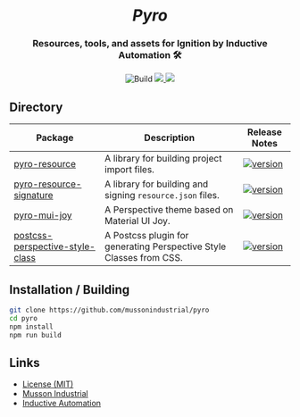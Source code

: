 <div align="center">
  <h1>
  <i>Pyro</i>
</h1>
<h3>Resources, tools, and assets for Ignition by Inductive Automation 🛠️</h3>
<p>
  <img alt="Build" src="https://github.com/mussonindustrial/pyro/actions/workflows/build.js.yml/badge.svg"/>
  <a href="https://github.com/mussonindustrial/pyro/blob/main/LICENSE">
    <img src="https://img.shields.io/badge/License-MIT-yellow.svg" />
  </a>
  <a href="https://github.com/prettier/prettier">
    <img src="https://img.shields.io/badge/styled_with-prettier-ff69b4.svg" />
  </a>
</p>
</div>

## Directory

| Package                                                                     | Description                                                         | Release Notes                                                                                                                                   |
| --------------------------------------------------------------------------- | ------------------------------------------------------------------- | ----------------------------------------------------------------------------------------------------------------------------------------------- |
| [pyro-resource](packages/pyro-resource)                                     | A library for building project import files.                        | [![version](https://img.shields.io/npm/v/@mussonindustrial/pyro-resource.svg?label=%20)](packages/pyro-resource/CHANGELOG.md)                                     |
| [pyro-resource-signature](packages/pyro-resource-signature)                 | A library for building and signing `resource.json` files.           | [![version](https://img.shields.io/npm/v/@mussonindustrial/pyro-resource-signature.svg?label=%20)](packages/pyro-resource-signature/CHANGELOG.md)                 |
| [pyro-mui-joy](packages/pyro-mui-joy)                                       | A Perspective theme based on Material UI Joy.                       | [![version](https://img.shields.io/npm/v/@mussonindustrial/pyro-mui-joy.svg?label=%20)](packages/pyro-mui-joy/CHANGELOG.md)                                       |                 
| [postcss-perspective-style-class](packages/postcss-perspective-style-class) | A Postcss plugin for generating Perspective Style Classes from CSS. | [![version](https://img.shields.io/npm/v/@mussonindustrial/postcss-perspective-style-class.svg?label=%20)](packages/postcss-perspective-style-class/CHANGELOG.md) |

## Installation / Building

```sh
git clone https://github.com/mussonindustrial/pyro
cd pyro
npm install
npm run build
```

## Links

-   [License (MIT)](LICENSE)
-   [Musson Industrial](https://mussonindustrial.com/)
-   [Inductive Automation](https://inductiveautomation.com/)
